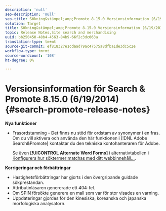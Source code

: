 ```yaml
---
description: 'null'
seo-description: 'null'
seo-title: Sökning&stämpel;amp;Promote 8.15.0 Versionsinformation (6/19/2014)
solution: Target
title: Sökning&stämpel;amp;Promote 8.15.0 Versionsinformation (6/19/2014)
topic: Release Notes,Site search and merchandising
uuid: bb250450-48b4-4563-84b9-66f2c3dc063a
translation-type: tm+mt
source-git-commit: ef818327e1cdaad79ac47575a8dfba1de3dc5c2e
workflow-type: tm+mt
source-wordcount: '108'
ht-degree: 0%

---
```



# Versionsinformation för Search &amp; Promote 8.15.0 (6/19/2014){#search-promote-release-notes}

**Nya funktioner**

* Frasordstamning - Det finns nu stöd för ordstam av synonymer i en fras.  Om du vill aktivera och använda den här funktionen i [!DNL Adobe Search&Promote] kontaktar du den tekniska kontohanteraren för Adobe.

   Se även **[!UICONTROL Alternate Word Forms]** i alternativtabellen i [Konfigurera hur söktermer matchas med ditt webbinnehåll...](../c-about-linguistics-menu/c-about-words-and-language.md#task_351A9144A51F4B41923BDBACDEF3B616).

**Korrigeringar och förbättringar**

* Hastighetsförbättringar har gjorts i den övergripande guidade sökprestandan.
* Attributinläsaren genererade ett 404-fel.
* Om SPIN försökte generera en mall som var för stor visades en varning.
* Uppdateringar gjordes för den kinesiska, koreanska och japanska morfologiska analysatorn.

